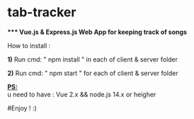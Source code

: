 # tab-tracker
<b> *** Vue.js &amp; Express.js Web App for keeping track of songs</b>

How to install :

<b>1)</b> Run cmd: " npm install " in each of client & server folder <br>

<b>2)</b> Run cmd: " npm start " for each of client & server folder <br>

<b><u>PS:</u></b><br>
u need to have : Vue 2.x && node.js 14.x or heigher


#Enjoy ! :)
